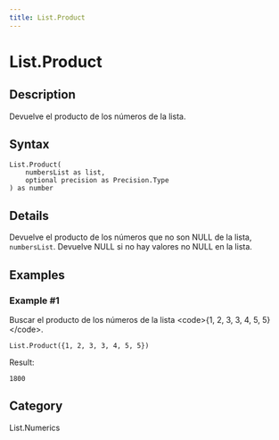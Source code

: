 ```yaml
---
title: List.Product
---
```


# List.Product


## Description

Devuelve el producto de los números de la lista.


## Syntax

```powerquery
List.Product(
    numbersList as list,
    optional precision as Precision.Type
) as number
```


## Details

Devuelve el producto de los números que no son NULL de la lista, <code>numbersList</code>. Devuelve NULL si no hay valores no NULL en la lista.


## Examples

### Example #1 
Buscar el producto de los números de la lista &lt;code&gt;\{1, 2, 3, 3, 4, 5, 5}&lt;/code&gt;.
```powerquery
List.Product({1, 2, 3, 3, 4, 5, 5})
```

Result: 
```powerquery
1800
```




## Category
List.Numerics
